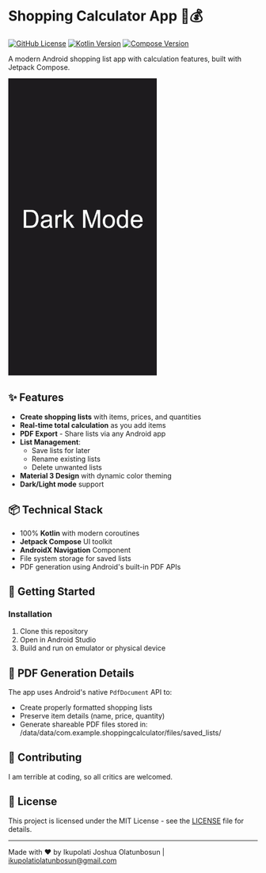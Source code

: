 # Shopping Calculator App 🛒💰

[![GitHub License](https://img.shields.io/badge/license-MIT-blue.svg)](LICENSE)
[![Kotlin Version](https://img.shields.io/badge/Kotlin-1.9.0-blue.svg)](https://kotlinlang.org)
[![Compose Version](https://img.shields.io/badge/Jetpack%20Compose-1.5.0-brightgreen)](https://developer.android.com/jetpack/compose)

A modern Android shopping list app with calculation features, built with Jetpack Compose.

<img src="screenshot/shopping_calculator.gif" width="300" alt="App Demo">

## ✨ Features

- **Create shopping lists** with items, prices, and quantities
- **Real-time total calculation** as you add items
- **PDF Export** - Share lists via any Android app
- **List Management**:
  - Save lists for later
  - Rename existing lists
  - Delete unwanted lists
- **Material 3 Design** with dynamic color theming
- **Dark/Light mode** support

## 📦 Technical Stack

- 100% **Kotlin** with modern coroutines
- **Jetpack Compose** UI toolkit
- **AndroidX Navigation** Component
- File system storage for saved lists
- PDF generation using Android's built-in PDF APIs

## 🚀 Getting Started

### Installation
1. Clone this repository
2. Open in Android Studio
3. Build and run on emulator or physical device

## 📄 PDF Generation Details

The app uses Android's native `PdfDocument` API to:
- Create properly formatted shopping lists
- Preserve item details (name, price, quantity)
- Generate shareable PDF files stored in:
 /data/data/com.example.shoppingcalculator/files/saved_lists/


## 🤝 Contributing

I am terrible at coding, so all critics are welcomed.

## 📜 License

This project is licensed under the MIT License - see the [LICENSE](LICENSE) file for details.

---

Made with ❤️ by Ikupolati Joshua Olatunbosun | ikupolatiolatunbosun@gmail.com
